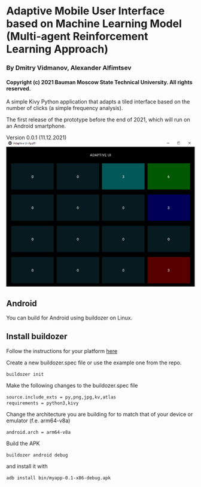 # Adaptive Mobile User Interface based on Machine Learning Model (Multi-agent Reinforcement Learning Approach)
### By Dmitry Vidmanov, Alexander Alfimtsev
#### Copyright (c) 2021 Bauman Moscow State Technical University. All rights reserved.

A simple Kivy Python application that adapts a tiled interface based on the number of clicks (a simple frequency analysis).

The first release of the prototype before the end of 2021, which will run on an Android smartphone.

Version 0.0.1 (11.12.2021)
![img.png](img/interface001.png)

## Android
You can build for Android using buildozer on Linux.
## Install buildozer

Follow the instructions for your platform [here](https://pypi.org/project/buildozer/) 

Create a new buildozer.spec file or use the example one from the repo.
```
buildozer init
```
Make the following changes to the buildozer.spec file
```
source.include_exts = py,png,jpg,kv,atlas
requirements = python3,kivy
```
Change the architecture you are building for to match that of your device or emulator (f.e. arm64-v8a)
```
android.arch = arm64-v8a
```
Build the APK
```
buildozer android debug
```
and install it with
```
adb install bin/myapp-0.1-x86-debug.apk
```